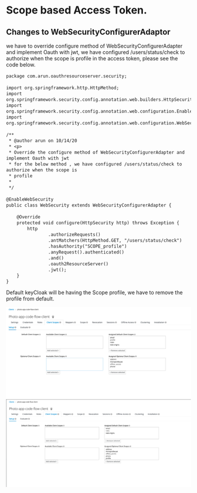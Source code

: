 # Scope based Access Token.

## Changes to WebSecurityConfigurerAdaptor

we have to override configure method of WebSecurityConfigurerAdapter and implement Oauth with jwt,
we have configured /users/status/check to authorize when the scope is
profile in the access token, please see the code below.

    package com.arun.oauthresourceserver.security;
    
    import org.springframework.http.HttpMethod;
    import org.springframework.security.config.annotation.web.builders.HttpSecurity;
    import org.springframework.security.config.annotation.web.configuration.EnableWebSecurity;
    import org.springframework.security.config.annotation.web.configuration.WebSecurityConfigurerAdapter;
    
    /**
     * @author arun on 10/14/20
     * <p>
     * Override the configure method of WebSecurityConfigurerAdapter and implement Oauth with jwt
     * for the below method , we have configured /users/status/check to authorize when the scope is
     * profile
     *
     */
    
    @EnableWebSecurity
    public class WebSecurity extends WebSecurityConfigurerAdapter {
    
        @Override
        protected void configure(HttpSecurity http) throws Exception {
            http
                    .authorizeRequests()
                    .antMatchers(HttpMethod.GET, "/users/status/check")
                    .hasAuthority("SCOPE_profile")
                    .anyRequest().authenticated()
                    .and()
                    .oauth2ResourceServer()
                    .jwt();
        }
    }
 

Default keyCloak will be having the Scope profile, we have to remove the profile from default.

![Profile as default Scope](https://github.com/arun786/oauthresourceserver/blob/main/src/main/resources/beforeProfileasdefault.png)
![Profile without default Scope](https://github.com/arun786/oauthresourceserver/blob/main/src/main/resources/afterProfileNotDefault.png)
